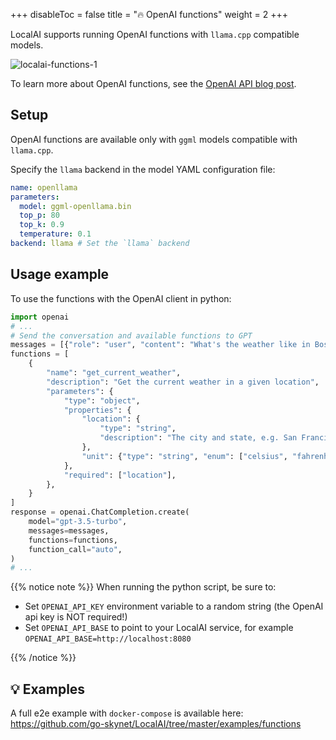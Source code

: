 
+++
disableToc = false
title = "🔥 OpenAI functions"
weight = 2
+++

LocalAI supports running OpenAI functions with `llama.cpp` compatible models.

![localai-functions-1](https://github.com/ggerganov/llama.cpp/assets/2420543/5bd15da2-78c1-4625-be90-1e938e6823f1)

To learn more about OpenAI functions, see the [OpenAI API blog post](https://openai.com/blog/function-calling-and-other-api-updates).

## Setup

OpenAI functions are available only with `ggml` models compatible with `llama.cpp`.

Specify the `llama` backend in the model YAML configuration file:

```yaml
name: openllama
parameters:
  model: ggml-openllama.bin
  top_p: 80
  top_k: 0.9
  temperature: 0.1
backend: llama # Set the `llama` backend
```

## Usage example

To use the functions with the OpenAI client in python:

```python
import openai
# ...
# Send the conversation and available functions to GPT
messages = [{"role": "user", "content": "What's the weather like in Boston?"}]
functions = [
    {
        "name": "get_current_weather",
        "description": "Get the current weather in a given location",
        "parameters": {
            "type": "object",
            "properties": {
                "location": {
                    "type": "string",
                    "description": "The city and state, e.g. San Francisco, CA",
                },
                "unit": {"type": "string", "enum": ["celsius", "fahrenheit"]},
            },
            "required": ["location"],
        },
    }
]
response = openai.ChatCompletion.create(
    model="gpt-3.5-turbo",
    messages=messages,
    functions=functions,
    function_call="auto",
)
# ...
```

{{% notice note %}}
When running the python script, be sure to:

- Set `OPENAI_API_KEY` environment variable to a random string (the OpenAI api key is NOT required!)
- Set `OPENAI_API_BASE` to point to your LocalAI service, for example `OPENAI_API_BASE=http://localhost:8080`

{{% /notice %}}


## 💡 Examples

A full e2e example with `docker-compose` is available here: https://github.com/go-skynet/LocalAI/tree/master/examples/functions
